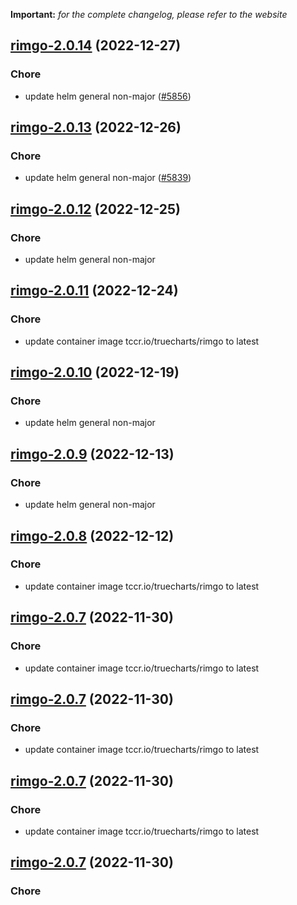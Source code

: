 **Important:**
*for the complete changelog, please refer to the website*




## [rimgo-2.0.14](https://github.com/truecharts/charts/compare/rimgo-2.0.13...rimgo-2.0.14) (2022-12-27)

### Chore

- update helm general non-major ([#5856](https://github.com/truecharts/charts/issues/5856))
  
  


## [rimgo-2.0.13](https://github.com/truecharts/charts/compare/rimgo-2.0.12...rimgo-2.0.13) (2022-12-26)

### Chore

- update helm general non-major ([#5839](https://github.com/truecharts/charts/issues/5839))
  
  


## [rimgo-2.0.12](https://github.com/truecharts/charts/compare/rimgo-2.0.11...rimgo-2.0.12) (2022-12-25)

### Chore

- update helm general non-major
  
  


## [rimgo-2.0.11](https://github.com/truecharts/charts/compare/rimgo-2.0.10...rimgo-2.0.11) (2022-12-24)

### Chore

- update container image tccr.io/truecharts/rimgo to latest
  
  


## [rimgo-2.0.10](https://github.com/truecharts/charts/compare/rimgo-2.0.9...rimgo-2.0.10) (2022-12-19)

### Chore

- update helm general non-major
  
  


## [rimgo-2.0.9](https://github.com/truecharts/charts/compare/rimgo-2.0.8...rimgo-2.0.9) (2022-12-13)

### Chore

- update helm general non-major
  
  


## [rimgo-2.0.8](https://github.com/truecharts/charts/compare/rimgo-2.0.7...rimgo-2.0.8) (2022-12-12)

### Chore

- update container image tccr.io/truecharts/rimgo to latest
  
  


## [rimgo-2.0.7](https://github.com/truecharts/charts/compare/rimgo-2.0.5...rimgo-2.0.7) (2022-11-30)

### Chore

- update container image tccr.io/truecharts/rimgo to latest
  
  


## [rimgo-2.0.7](https://github.com/truecharts/charts/compare/rimgo-2.0.5...rimgo-2.0.7) (2022-11-30)

### Chore

- update container image tccr.io/truecharts/rimgo to latest
  
  


## [rimgo-2.0.7](https://github.com/truecharts/charts/compare/rimgo-2.0.5...rimgo-2.0.7) (2022-11-30)

### Chore

- update container image tccr.io/truecharts/rimgo to latest
  
  


## [rimgo-2.0.7](https://github.com/truecharts/charts/compare/rimgo-2.0.5...rimgo-2.0.7) (2022-11-30)

### Chore
